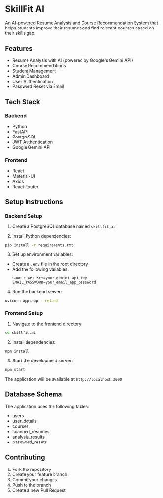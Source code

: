 # SkillFit AI

An AI-powered Resume Analysis and Course Recommendation System that helps students improve their resumes and find relevant courses based on their skills gap.

## Features

- Resume Analysis with AI (powered by Google's Gemini API)
- Course Recommendations
- Student Management
- Admin Dashboard
- User Authentication
- Password Reset via Email

## Tech Stack

### Backend
- Python
- FastAPI
- PostgreSQL
- JWT Authentication
- Google Gemini API

### Frontend
- React
- Material-UI
- Axios
- React Router

## Setup Instructions

### Backend Setup

1. Create a PostgreSQL database named `skillfit_ai`

2. Install Python dependencies:
```bash
pip install -r requirements.txt
```

3. Set up environment variables:
- Create a `.env` file in the root directory
- Add the following variables:
  ```
  GOOGLE_API_KEY=your_gemini_api_key
  EMAIL_PASSWORD=your_email_app_password
  ```

4. Run the backend server:
```bash
uvicorn app:app --reload
```

### Frontend Setup

1. Navigate to the frontend directory:
```bash
cd skillfit.ai
```

2. Install dependencies:
```bash
npm install
```

3. Start the development server:
```bash
npm start
```

The application will be available at `http://localhost:3000`

## Database Schema

The application uses the following tables:
- users
- user_details
- courses
- scanned_resumes
- analysis_results
- password_resets

## Contributing

1. Fork the repository
2. Create your feature branch
3. Commit your changes
4. Push to the branch
5. Create a new Pull Request 